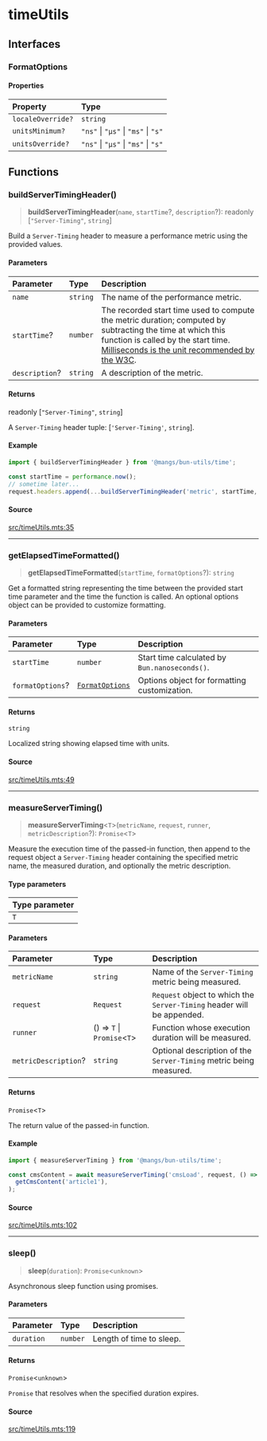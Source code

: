 # timeUtils

## Interfaces

### FormatOptions

#### Properties

| Property | Type |
| :------ | :------ |
| `localeOverride?` | `string` |
| `unitsMinimum?` | `"ns"` \| `"μs"` \| `"ms"` \| `"s"` |
| `unitsOverride?` | `"ns"` \| `"μs"` \| `"ms"` \| `"s"` |

## Functions

### buildServerTimingHeader()

> **buildServerTimingHeader**(`name`, `startTime`?, `description`?): readonly [`"Server-Timing"`, `string`]

Build a `Server-Timing` header to measure a performance metric using the provided values.

#### Parameters

| Parameter | Type | Description |
| :------ | :------ | :------ |
| `name` | `string` | The name of the performance metric. |
| `startTime`? | `number` | The recorded start time used to compute the metric duration; computed by subtracting the time at which this function is called by the start time. [Milliseconds is the unit recommended by the W3C](https://w3c.github.io/server-timing/#duration-attribute). |
| `description`? | `string` | A description of the metric. |

#### Returns

readonly [`"Server-Timing"`, `string`]

A `Server-Timing` header tuple: [`'Server-Timing'`, `string`].

#### Example

```ts
import { buildServerTimingHeader } from '@mangs/bun-utils/time';

const startTime = performance.now();
// sometime later...
request.headers.append(...buildServerTimingHeader('metric', startTime, 'It measures everything'));
```

#### Source

[src/timeUtils.mts:35](https://github.com/mangs/bun-utils/blob/a482a2b0dfa0788ec97d1083804c51429ea0a4a3/src/timeUtils.mts#L35)

***

### getElapsedTimeFormatted()

> **getElapsedTimeFormatted**(`startTime`, `formatOptions`?): `string`

Get a formatted string representing the time between the provided start time parameter and the
time the function is called. An optional options object can be provided to customize formatting.

#### Parameters

| Parameter | Type | Description |
| :------ | :------ | :------ |
| `startTime` | `number` | Start time calculated by `Bun.nanoseconds()`. |
| `formatOptions`? | [`FormatOptions`](timeUtils.md#formatoptions) | Options object for formatting customization. |

#### Returns

`string`

Localized string showing elapsed time with units.

#### Source

[src/timeUtils.mts:49](https://github.com/mangs/bun-utils/blob/a482a2b0dfa0788ec97d1083804c51429ea0a4a3/src/timeUtils.mts#L49)

***

### measureServerTiming()

> **measureServerTiming**\<`T`\>(`metricName`, `request`, `runner`, `metricDescription`?): `Promise`\<`T`\>

Measure the execution time of the passed-in function, then append to the request object a
`Server-Timing` header containing the specified metric name, the measured duration, and
optionally the metric description.

#### Type parameters

| Type parameter |
| :------ |
| `T` |

#### Parameters

| Parameter | Type | Description |
| :------ | :------ | :------ |
| `metricName` | `string` | Name of the `Server-Timing` metric being measured. |
| `request` | `Request` | `Request` object to which the `Server-Timing` header will be appended. |
| `runner` | () => `T` \| `Promise`\<`T`\> | Function whose execution duration will be measured. |
| `metricDescription`? | `string` | Optional description of the `Server-Timing` metric being measured. |

#### Returns

`Promise`\<`T`\>

The return value of the passed-in function.

#### Example

```ts
import { measureServerTiming } from '@mangs/bun-utils/time';

const cmsContent = await measureServerTiming('cmsLoad', request, () =>
  getCmsContent('article1'),
);
```

#### Source

[src/timeUtils.mts:102](https://github.com/mangs/bun-utils/blob/a482a2b0dfa0788ec97d1083804c51429ea0a4a3/src/timeUtils.mts#L102)

***

### sleep()

> **sleep**(`duration`): `Promise`\<`unknown`\>

Asynchronous sleep function using promises.

#### Parameters

| Parameter | Type | Description |
| :------ | :------ | :------ |
| `duration` | `number` | Length of time to sleep. |

#### Returns

`Promise`\<`unknown`\>

`Promise` that resolves when the specified duration expires.

#### Source

[src/timeUtils.mts:119](https://github.com/mangs/bun-utils/blob/a482a2b0dfa0788ec97d1083804c51429ea0a4a3/src/timeUtils.mts#L119)
